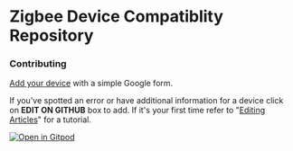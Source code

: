 # Zigbee Device Compatiblity Repository

### Contributing
[Add your device](https://zigbee.blakadder.com/new.html) with a simple Google form.

If you've spotted an error or have additional information for a device click on **EDIT ON GITHUB** box to add. 
If it's your first time refer to "[Editing Articles](https://tasmota.github.io/docs/Contributing/#editing-articles)" for a tutorial. 

[![Open in Gitpod](https://gitpod.io/button/open-in-gitpod.svg)](https://gitpod.io/#https://github.com/blakadder/zigbee)